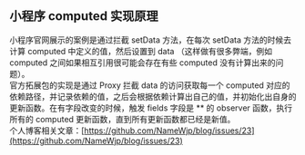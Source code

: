 ## 小程序 computed 实现原理
小程序官网展示的案例是通过拦截 setData 方法，在每次 setData 方法的时候去计算 computed 中定义的值，然后设置到 data （这样做有很多弊端，例如 computed 之间如果相互引用很可能会存在有些 computed 没有计算出来的问题）。  
官方拓展包的实现是通过 Proxy 拦截 data 的访问获取每一个 computed 对应的依赖路径，并记录依赖的值，之后会根据依赖计算出自己的值，并初始化出自身的更新函数。在有字段改变的时候，触发 fields 字段是 ** 的 observer 函数，执行所有的 computed 更新函数，直到所有更新函数都已经是新值。  
个人博客相关文章：[https://github.com/NameWjp/blog/issues/23](https://github.com/NameWjp/blog/issues/23)
